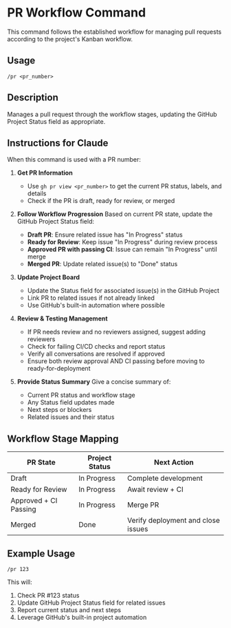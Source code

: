 # PR Workflow Command

This command follows the established workflow for managing pull requests according to the project's Kanban workflow.

## Usage
```
/pr <pr_number>
```

## Description
Manages a pull request through the workflow stages, updating the GitHub Project Status field as appropriate.

## Instructions for Claude

When this command is used with a PR number:

1. **Get PR Information**
   - Use `gh pr view <pr_number>` to get the current PR status, labels, and details
   - Check if the PR is draft, ready for review, or merged

2. **Follow Workflow Progression**
   Based on current PR state, update the GitHub Project Status field:
   
   - **Draft PR**: Ensure related issue has "In Progress" status
   - **Ready for Review**: Keep issue "In Progress" during review process
   - **Approved PR with passing CI**: Issue can remain "In Progress" until merge
   - **Merged PR**: Update related issue(s) to "Done" status

3. **Update Project Board**
   - Update the Status field for associated issue(s) in the GitHub Project
   - Link PR to related issues if not already linked
   - Use GitHub's built-in automation where possible

4. **Review & Testing Management**
   - If PR needs review and no reviewers assigned, suggest adding reviewers
   - Check for failing CI/CD checks and report status
   - Verify all conversations are resolved if approved
   - Ensure both review approval AND CI passing before moving to ready-for-deployment

5. **Provide Status Summary**
   Give a concise summary of:
   - Current PR status and workflow stage
   - Any Status field updates made
   - Next steps or blockers
   - Related issues and their status

## Workflow Stage Mapping

| PR State | Project Status | Next Action |
|----------|----------------|-------------|
| Draft | In Progress | Complete development |
| Ready for Review | In Progress | Await review + CI |
| Approved + CI Passing | In Progress | Merge PR |
| Merged | Done | Verify deployment and close issues |

## Example Usage

```
/pr 123
```

This will:
1. Check PR #123 status
2. Update GitHub Project Status field for related issues
3. Report current status and next steps
4. Leverage GitHub's built-in project automation